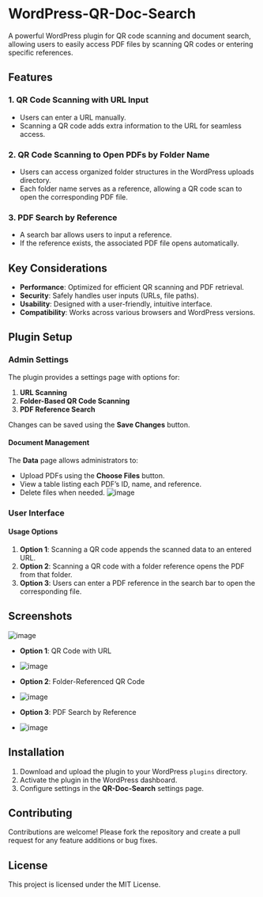 # WordPress-QR-Doc-Search

A powerful WordPress plugin for QR code scanning and document search, allowing users to easily access PDF files by scanning QR codes or entering specific references.

## Features

### 1. QR Code Scanning with URL Input
- Users can enter a URL manually.
- Scanning a QR code adds extra information to the URL for seamless access.

### 2. QR Code Scanning to Open PDFs by Folder Name
- Users can access organized folder structures in the WordPress uploads directory.
- Each folder name serves as a reference, allowing a QR code scan to open the corresponding PDF file.

### 3. PDF Search by Reference
- A search bar allows users to input a reference.
- If the reference exists, the associated PDF file opens automatically.

## Key Considerations

- **Performance**: Optimized for efficient QR scanning and PDF retrieval.
- **Security**: Safely handles user inputs (URLs, file paths).
- **Usability**: Designed with a user-friendly, intuitive interface.
- **Compatibility**: Works across various browsers and WordPress versions.

## Plugin Setup

### Admin Settings

The plugin provides a settings page with options for:
1. **URL Scanning**
2. **Folder-Based QR Code Scanning**
3. **PDF Reference Search**

Changes can be saved using the **Save Changes** button.

#### Document Management
The **Data** page allows administrators to:
- Upload PDFs using the **Choose Files** button.
- View a table listing each PDF’s ID, name, and reference.
- Delete files when needed.
![image](https://github.com/user-attachments/assets/ccc89350-6133-458a-a21e-8e28f68017de)

### User Interface

#### Usage Options

1. **Option 1**: Scanning a QR code appends the scanned data to an entered URL.
2. **Option 2**: Scanning a QR code with a folder reference opens the PDF from that folder.
3. **Option 3**: Users can enter a PDF reference in the search bar to open the corresponding file.

## Screenshots
![image](https://github.com/user-attachments/assets/bf695f15-c6a5-4413-bb4a-a7dc3c3f5a5f)

- **Option 1**: QR Code with URL
- ![image](https://github.com/user-attachments/assets/b4b1c7be-c8df-4c30-bc1a-a05d7fd35320)

- **Option 2**: Folder-Referenced QR Code
- ![image](https://github.com/user-attachments/assets/7c551ab1-0709-42db-b00c-a4c506e748f3)

- **Option 3**: PDF Search by Reference
- ![image](https://github.com/user-attachments/assets/058b5f50-e4de-44d8-b141-89cdd29d223d)


## Installation

1. Download and upload the plugin to your WordPress `plugins` directory.
2. Activate the plugin in the WordPress dashboard.
3. Configure settings in the **QR-Doc-Search** settings page.

## Contributing

Contributions are welcome! Please fork the repository and create a pull request for any feature additions or bug fixes.

## License

This project is licensed under the MIT License.

